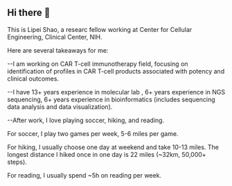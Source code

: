 ## Hi there 👋
This is Lipei Shao, a researc fellow working at Center for Cellular Engineering, Clinical Center, NIH. 

Here are several takeaways for me:

--I am working on CAR T-cell immunotherapy field, focusing on identification of profiles in CAR T-cell products associated with potency and clinical outcomes.

--I have 13+ years experience in molecular lab , 6+ years experience in NGS sequencing, 6+ years experience in bioinformatics (includes sequencing data analysis and data visualization).

--After work, I love playing soccer, hiking, and reading.

For soccer, I play two games per week, 5-6 miles per game.

For hiking, I usually choose one day at weekend and take 10-13 miles. The longest distance I hiked once in one day is 22 miles (~32km, 50,000+ steps).

For reading, I usually spend ~5h on reading per week.


